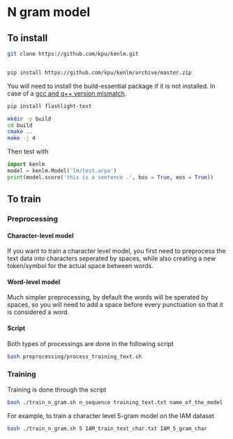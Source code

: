 # N gram model

## To install 

```bash
git clone https://github.com/kpu/kenlm.git


pip install https://github.com/kpu/kenlm/archive/master.zip
```
You will need to install the build-essential package if it is not installed. 
In case of a  [gcc and g++ version mismatch](https://askubuntu.com/questions/26498/how-to-choose-the-default-gcc-and-g-version).

```bash
pip install flashlight-text
```

```bash
mkdir -p build
cd build
cmake ..
make -j 4
```

Then test with 
```python
import kenlm
model = kenlm.Model('lm/test.arpa')
print(model.score('this is a sentence .', bos = True, eos = True))
```


## To train 
### Preprocessing

#### Character-level model 
If you want to train a character level model, you first need to preprocess the text data into characters seperated by spaces, while also creating a new token/symbol for the actual space between words. 

#### Word-level model
Much simpler preprocessing, by default the words will be sperated by spaces, so you will need to add a space before every punctuation so that it is considered a word. 

#### Script
Both types of processings are done in the following script 

```bash
bash preprocessing/process_training_text.sh
```

### Training 

Training is done through the script 

```bash
bash ./train_n_gram.sh n_sequence training_text.txt name_of_the_model
```

For example, to train a character level 5-gram model on the IAM dataset

```bash
bash ./train_n_gram.sh 5 IAM_train_text_char.txt IAM_5_gram_char
```